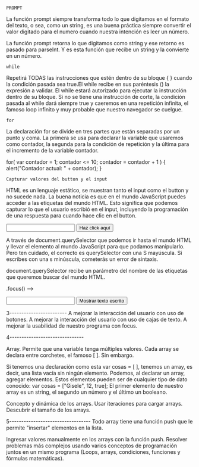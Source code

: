     PROMPT

La función prompt siempre transforma todo lo que digitamos en el formato del texto, o sea, como un string, es una buena práctica siempre convertir el valor digitado para el numero cuando nuestra intención es leer un número.

<meta charset="UTF-8">

<script>
    function saltarLinea() {
        document.write("<br>");
    };
    function imprimir(frase) {
        document.write(frase);
        saltarLinea();
    };
    var invitados = parseInt(prompt("Número de invitados"));
    var vips = parseInt(prompt("Número de invitados VIP's"));
    var total = invitados + vips;
    imprimir("El total de invitados es " + total);
</script>

La función prompt retorna lo que digitamos como string y ese retorno es pasado para parseInt. Y es esta función que recibe un string y la convierte en un número. 

    while 
Repetirá TODAS las instrucciones que estén dentro de su bloque { } cuando la condición pasada sea true.El while recibe en sus paréntesis () la expresión a validar. El while estará autorizado para ejecutar la instrucción dentro de su bloque.
Si no se tiene una instrucción de corte, la condición pasada al while dará siempre true y caeremos en una repetición infinita, el famoso loop infinito y muy probable que nuestro navegador se cuelgue.

    for

La declaración for se divide en tres partes que están separadas por un punto y coma. La primera se usa para declarar la variable que usaremos como contador, la segunda para la condición de repetición y la última para el incremento de la variable contador.

for( var contador = 1; contador <= 10; contador = contador + 1 ) {
    alert("Contador actual: " + contador);
}

    Capturar valores del button y el input  

HTML es un lenguaje estático, se muestran tanto el input como el button y no sucede nada. La buena noticia es que en el mundo JavaScript puedes acceder a las etiquetas del mundo HTML. Esto significa que podemos capturar lo que el usuario escribió en el input, incluyendo la programación de una respuesta para cuando hace clic en el button.

<meta charset="UTF-8">

<input />
<button>Haz click aquí</button>

<script>
    var entrada = document.querySelector("input"); 
    var boton = document.querySelector("button");
</script>

A través de document.querySelector que podemos ir hasta el mundo HTML y llevar el elemento al mundo JavaScript para que podamos manipularlo. Pero ten cuidado, el correcto es querySelector con una S mayúscula. Si escribes con una s minúscula, cometerás un error de sintaxis.

document.querySelector recibe un parámetro del nombre de las etiquetas que queremos buscar del mundo HTML. 

.focus() --> 

<meta charset="UTF-8">

<input/>
<button>Mostrar texto escrito</button>

<script>
    var input = document.querySelector("input");//esto es necesario, porque solo así JavaScript podría leer lo que está escrito en <input>

    function mostrarTexto() {
        alert(input.value);//Cuando se llama a la función mostrarTexto, pasará como parámetro de la función alert el valor input.value.
    }

    // La función mostrarTexto, pasará como parámetro de la función alert el valor input.value (queremos que su valor provenga de esa etiqueta input, por eso input.value)

    var button = document.querySelector("button");
    button.onclick = mostrarTexto; // la función mostrarTexto debe llamarse con el botón, cada vez que se hace clic en el botón, se ejecutará mostrarTexto, es como si, por detrás el navegador hiciera mostrarTexto() cada vez que se hace clic en el botón.
</script>

3------------------------
A mejorar la interacción del usuario con uso de botones.
A mejorar la interacción del usuario con uso de cajas de texto.
A mejorar la usabilidad de nuestro programa con focus.

4-------------------------------

Array. Permite que una variable tenga múltiples valores. Cada array se declara entre corchetes, el famoso [ ]. Sin embargo.

Si tenemos una declaración como esta var cosas = [ ], tenemos un array, es decir, una lista vacía sin ningún elemento. Podemos, al declarar un array, agregar elementos. Estos elementos pueden ser de cualquier tipo de dato conocido: var cosas = ["Gisele", 12, true];
El primer elemento de nuestro array es un string, el segundo un número y el último un booleano.

Concepto y dinámica de los arrays.
Usar iteraciones para cargar arrays.
Descubrir el tamaño de los arrays.

5----------------------------------
Todo array tiene una función push que le permite "insertar" elementos en la lista.

Ingresar valores manualmente en los arrays con la función push.
Resolver problemas más complejos usando varios conceptos de programación juntos en un mismo programa (Loops, arrays, condiciones, funciones y fórmulas matemáticas).